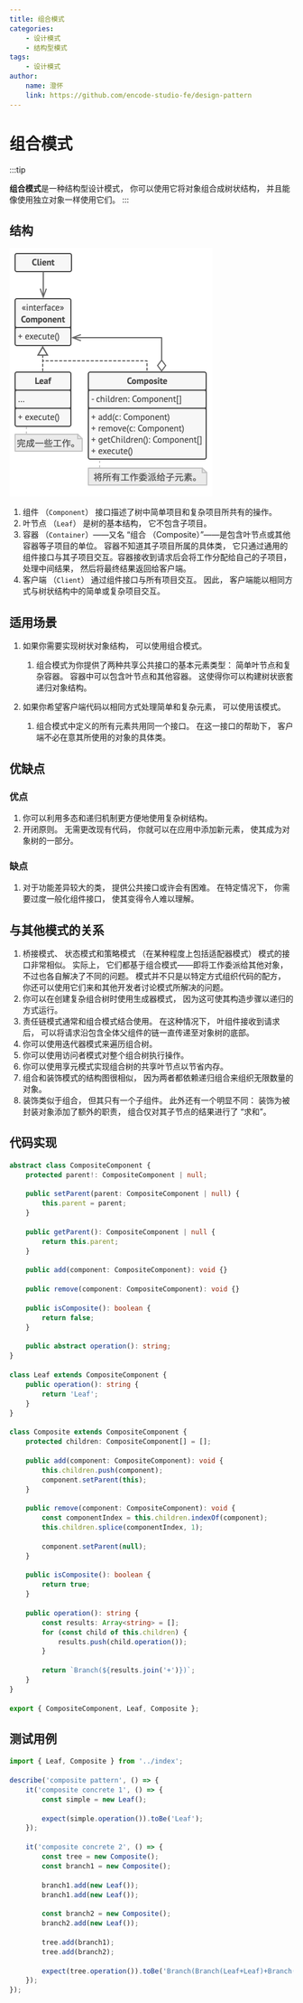 ```yaml
---
title: 组合模式
categories:
    - 设计模式
    - 结构型模式
tags:
    - 设计模式
author:
    name: 澄怀
    link: https://github.com/encode-studio-fe/design-pattern
---
```


# 组合模式

:::tip

**组合模式**是一种结构型设计模式， 你可以使用它将对象组合成树状结构， 并且能像使用独立对象一样使用它们。
:::

## 结构

![composite_structure](./composite_structure.png)

1. 组件 （`Component`） 接口描述了树中简单项目和复杂项目所共有的操作。
2. 叶节点 （`Leaf`） 是树的基本结构， 它不包含子项目。
3. 容器 （`Container`）——又名 “组合 （Composite）”——是包含叶节点或其他容器等子项目的单位。 容器不知道其子项目所属的具体类， 它只通过通用的组件接口与其子项目交互。容器接收到请求后会将工作分配给自己的子项目， 处理中间结果， 然后将最终结果返回给客户端。
4. 客户端 （`Client`） 通过组件接口与所有项目交互。 因此， 客户端能以相同方式与树状结构中的简单或复杂项目交互。

## 适用场景

1. 如果你需要实现树状对象结构， 可以使用组合模式。

    1. 组合模式为你提供了两种共享公共接口的基本元素类型： 简单叶节点和复杂容器。 容器中可以包含叶节点和其他容器。 这使得你可以构建树状嵌套递归对象结构。

2. 如果你希望客户端代码以相同方式处理简单和复杂元素， 可以使用该模式。

    1. 组合模式中定义的所有元素共用同一个接口。 在这一接口的帮助下， 客户端不必在意其所使用的对象的具体类。

## 优缺点

### 优点

1. 你可以利用多态和递归机制更方便地使用复杂树结构。
2. 开闭原则。 无需更改现有代码， 你就可以在应用中添加新元素， 使其成为对象树的一部分。

### 缺点

1. 对于功能差异较大的类， 提供公共接口或许会有困难。 在特定情况下， 你需要过度一般化组件接口， 使其变得令人难以理解。

## 与其他模式的关系

1. 桥接模式、 状态模式和策略模式 （在某种程度上包括适配器模式） 模式的接口非常相似。 实际上， 它们都基于组合模式——即将工作委派给其他对象， 不过也各自解决了不同的问题。 模式并不只是以特定方式组织代码的配方， 你还可以使用它们来和其他开发者讨论模式所解决的问题。
2. 你可以在创建复杂组合树时使用生成器模式， 因为这可使其构造步骤以递归的方式运行。
3. 责任链模式通常和组合模式结合使用。 在这种情况下， 叶组件接收到请求后， 可以将请求沿包含全体父组件的链一直传递至对象树的底部。
4. 你可以使用迭代器模式来遍历组合树。
5. 你可以使用访问者模式对整个组合树执行操作。
6. 你可以使用享元模式实现组合树的共享叶节点以节省内存。
7. 组合和装饰模式的结构图很相似， 因为两者都依赖递归组合来组织无限数量的对象。
8. 装饰类似于组合， 但其只有一个子组件。 此外还有一个明显不同： 装饰为被封装对象添加了额外的职责， 组合仅对其子节点的结果进行了 “求和”。

## 代码实现

```typescript
abstract class CompositeComponent {
	protected parent!: CompositeComponent | null;

	public setParent(parent: CompositeComponent | null) {
		this.parent = parent;
	}

	public getParent(): CompositeComponent | null {
		return this.parent;
	}

	public add(component: CompositeComponent): void {}

	public remove(component: CompositeComponent): void {}

	public isComposite(): boolean {
		return false;
	}

	public abstract operation(): string;
}

class Leaf extends CompositeComponent {
	public operation(): string {
		return 'Leaf';
	}
}

class Composite extends CompositeComponent {
	protected children: CompositeComponent[] = [];

	public add(component: CompositeComponent): void {
		this.children.push(component);
		component.setParent(this);
	}

	public remove(component: CompositeComponent): void {
		const componentIndex = this.children.indexOf(component);
		this.children.splice(componentIndex, 1);

		component.setParent(null);
	}

	public isComposite(): boolean {
		return true;
	}

	public operation(): string {
		const results: Array<string> = [];
		for (const child of this.children) {
			results.push(child.operation());
		}

		return `Branch(${results.join('+')})`;
	}
}

export { CompositeComponent, Leaf, Composite };
```

## 测试用例

```typescript
import { Leaf, Composite } from '../index';

describe('composite pattern', () => {
	it('composite concrete 1', () => {
		const simple = new Leaf();

		expect(simple.operation()).toBe('Leaf');
	});

	it('composite concrete 2', () => {
		const tree = new Composite();
		const branch1 = new Composite();

		branch1.add(new Leaf());
		branch1.add(new Leaf());

		const branch2 = new Composite();
		branch2.add(new Leaf());

		tree.add(branch1);
		tree.add(branch2);

		expect(tree.operation()).toBe('Branch(Branch(Leaf+Leaf)+Branch(Leaf))');
	});
});
```
